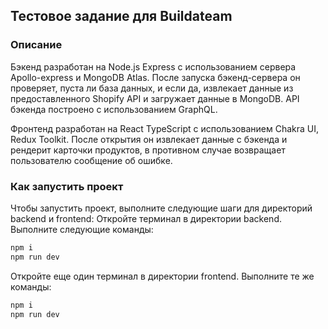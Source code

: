 ## Тестовое задание для Buildateam
### Описание

Бэкенд разработан на Node.js Express с использованием сервера Apollo-express и MongoDB Atlas. После запуска бэкенд-сервера он проверяет, пуста ли база данных, и если да, извлекает данные из предоставленного Shopify API и загружает данные в MongoDB. API бэкенда построено с использованием GraphQL.

Фронтенд разработан на React TypeScript с использованием Chakra UI, Redux Toolkit. После открытия он извлекает данные с бэкенда и рендерит карточки продуктов, в противном случае возвращает пользователю сообщение об ошибке.

### Как запустить проект
Чтобы запустить проект, выполните следующие шаги для директорий backend и frontend:
Откройте терминал в директории backend.
Выполните следующие команды:
```bash
npm i
npm run dev
```
Откройте еще один терминал в директории frontend.
Выполните те же команды:
```bash
npm i
npm run dev
```
